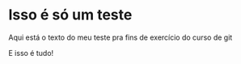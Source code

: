# Isso é só um teste

Aqui está o texto do meu teste
pra fins de exercício do curso de git

E isso é tudo!

